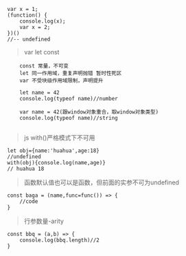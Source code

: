```
var x = 1;
(function() {
    console.log(x);
    var x = 2;
})()
//-- undefined
```

> var let const
```
    const 常量，不可变
    let 同一作用域，重复声明抛错 暂时性死区
    var 不受块级作用域限制，声明提升
    
    let name = 42
    console.log(typeof name)//number
    
    var name = 42(跟window对象重合，取window对象类型)
    console.log(typeof name)//string
    
```
> js with()严格模式下不可用
```
let obj={name:'huahua',age:18}
//undefined
with(obj){console.log(name,age)}
// huahua 18
```
> 函数默认值也可以是函数，但前面的实参不可为undefined
```
const baga = (name,func=func()) => {
    //code
}
```
> 行参数量-arity
```
const bbq = (a,b) => {
    console.log(bbq.length)//2
}
```
